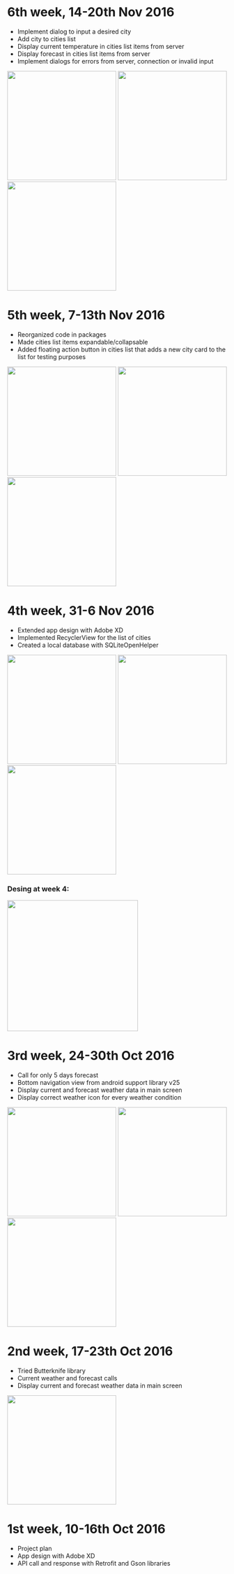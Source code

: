 # 6th week, 14-20th Nov 2016
- Implement dialog to input a desired city
- Add city to cities list
- Display current temperature in cities list items from server
- Display forecast in cities list items from server
- Implement dialogs for errors from server, connection or invalid input

<img src="https://raw.githubusercontent.com/laramartin/android_weather/master/art/week_6_01.png" width="250"/>
<img src="https://raw.githubusercontent.com/laramartin/android_weather/master/art/week_6_02.png" width="250"/>
<img src="https://raw.githubusercontent.com/laramartin/android_weather/master/art/week_6_03.png" width="250"/>

# 5th week, 7-13th Nov 2016
- Reorganized code in packages
- Made cities list items expandable/collapsable 
- Added floating action button in cities list that adds a new city card to the list for testing purposes

<img src="https://raw.githubusercontent.com/laramartin/android_weather/master/art/week_5_01.png" width="250"/>
<img src="https://raw.githubusercontent.com/laramartin/android_weather/master/art/week_5_02.png" width="250"/>
<img src="https://raw.githubusercontent.com/laramartin/android_weather/master/art/week_5_03.png" width="250"/>

# 4th week, 31-6 Nov 2016
- Extended app design with Adobe XD
- Implemented RecyclerView for the list of cities
- Created a local database with SQLiteOpenHelper

<img src="https://raw.githubusercontent.com/laramartin/android_weather/master/art/week_4_01.png" width="250"/>
<img src="https://raw.githubusercontent.com/laramartin/android_weather/master/art/week_4_02.png" width="250"/>
<img src="https://raw.githubusercontent.com/laramartin/android_weather/master/art/week_4_03.png" width="250"/>

### Desing at week 4: 

<img src="https://raw.githubusercontent.com/laramartin/android_weather/master/design/week_four_design.gif" width="300"/>


# 3rd week, 24-30th Oct 2016
- Call for only 5 days forecast
- Bottom navigation view from android support library v25
- Display current and forecast weather data in main screen
- Display correct weather icon for every weather condition

<img src="https://raw.githubusercontent.com/laramartin/android_weather/master/art/week_3_01.png" width="250"/>
<img src="https://raw.githubusercontent.com/laramartin/android_weather/master/art/week_3_02.png" width="250"/>
<img src="https://raw.githubusercontent.com/laramartin/android_weather/master/art/week_3_03.png" width="250"/>

# 2nd week, 17-23th Oct 2016
- Tried Butterknife library
- Current weather and forecast calls
- Display current and forecast weather data in main screen

<img src="https://raw.githubusercontent.com/laramartin/android_weather/master/art/week_2.png" width="250"/>

# 1st week, 10-16th  Oct 2016
- Project plan
- App design with Adobe XD
- API call and response with Retrofit and Gson libraries
